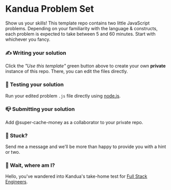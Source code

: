 # Kandua Problem Set 
Show us your skills! This template repo contains two little JavaScript problems.
Depending on your familiarity with the language & constructs, each problem is expected to take between 5 and 60 minutes.
Start with whichever you fancy.

### ✍️ Writing your solution
Click the _"Use this template"_ green button above to create your own **private** instance of this repo. There, you can edit the files directly.

### 🧪 Testing your solution
Run your edited problem `.js` file directly using [node.js](https://nodejs.org/en/download/).

### 📪 Submitting your solution
Add @super-cache-money as a collaborator to your private repo.

### 🤔 Stuck?
Send me a message and we'll be more than happy to provide you with a hint or two.

### 🥴 Wait, where am I?
Hello, you've wandered into Kandua's take-home test for [Full Stack Engineers](https://www.notion.so/kandua/Full-Stack-Engineer-3b1d7d29525145fca5f2dc16b6e30dd2).
